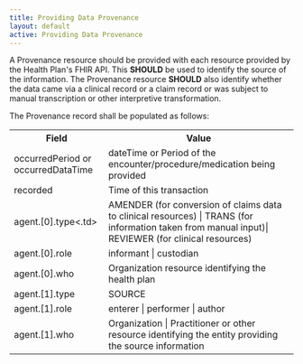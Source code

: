 ```yaml
---
title: Providing Data Provenance
layout: default
active: Providing Data Provenance
---
```


A Provenance resource should be provided with each resource provided by the Health Plan's FHIR API. This **SHOULD** be used to identify the source of the information. The Provenance resource **SHOULD** also identify whether the data came via a clinical record or a claim record or was subject to manual transcription or other interpretive transformation.

The Provenance record shall be populated as follows:

<table>
<tr>
	<th>Field</th>
	<th>Value</th>
</tr>
<tr>
	<td>occurredPeriod or occurredDataTime</td>	
		<td>dateTime or Period of the encounter/procedure/medication being provided</td>
</tr>
<tr>
	<td>recorded</td>
	<td>Time of this transaction</td>
</tr>
<tr>
	<td>agent.[0].type<.td>
	<td>AMENDER (for conversion of claims data to clinical resources) | TRANS (for information taken from manual input)| REVIEWER (for clinical resources)</td>
</tr>
<tr>
	<td>agent.[0].role</td>
	<td>informant | custodian</td>
</tr>
<tr>
    <td>agent.[0].who</td>
	<td>Organization resource identifying the health plan</td>
</tr>
<tr>
	<td>agent.[1].type</td>	
	<td>SOURCE</td>
</tr>
<tr>
	<td>agent.[1].role</td>	
	<td>enterer | performer | author</td>
</tr>
<tr>
	<td>agent.[1].who</td>
	<td>Organization | Practitioner or other resource identifying the entity providing the source information</td>
</tr>
</table>
